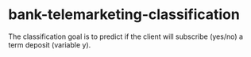 # bank-telemarketing-classification
The classification goal is to predict if the client will subscribe (yes/no) a term deposit (variable y).

